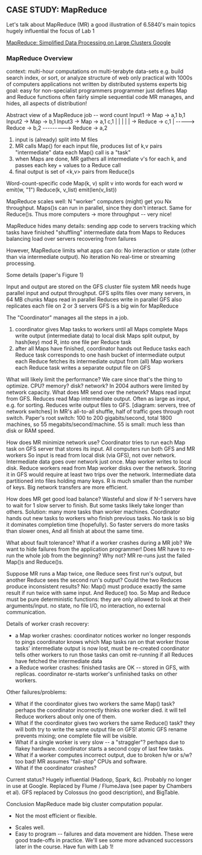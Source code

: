 ## CASE STUDY: MapReduce

Let's talk about MapReduce (MR)
  a good illustration of 6.5840's main topics
  hugely influential
  the focus of Lab 1

[MapReduce: Simplified Data Processing on Large Clusters Google](../Paper/01-mapreduce.pdf)

### MapReduce Overview

  context: multi-hour computations on multi-terabyte data-sets
    e.g. build search index, or sort, or analyze structure of web
    only practical with 1000s of computers
    applications not written by distributed systems experts
  big goal: easy for non-specialist programmers
    programmer just defines Map and Reduce functions
    often fairly simple sequential code
  MR manages, and hides, all aspects of distribution!

Abstract view of a MapReduce job -- word count
  Input1 -> Map -> a,1 b,1
  Input2 -> Map ->     b,1
  Input3 -> Map -> a,1     c,1
                    |   |   |
                    |   |   -> Reduce -> c,1
                    |   -----> Reduce -> b,2
                    ---------> Reduce -> a,2

1) input is (already) split into M files
2) MR calls Map() for each input file, produces list of k,v pairs
   "intermediate" data
   each Map() call is a "task"
3) when Maps are done,
   MR gathers all intermediate v's for each k,
   and passes each key + values to a Reduce call
4) final output is set of <k,v> pairs from Reduce()s

Word-count-specific code
  Map(k, v)
    split v into words
    for each word w
      emit(w, "1")
  Reduce(k, v_list)
    emit(len(v_list))

MapReduce scales well:
  N "worker" computers (might) get you Nx throughput.
    Maps()s can run in parallel, since they don't interact.
    Same for Reduce()s.
  Thus more computers -> more throughput -- very nice!

MapReduce hides many details:
  sending app code to servers
  tracking which tasks have finished
  "shuffling" intermediate data from Maps to Reduces
  balancing load over servers
  recovering from failures

However, MapReduce limits what apps can do:
  No interaction or state (other than via intermediate output).
  No iteration
  No real-time or streaming processing.

Some details (paper's Figure 1)

Input and output are stored on the GFS cluster file system
  MR needs huge parallel input and output throughput.
  GFS splits files over many servers, in 64 MB chunks
    Maps read in parallel
    Reduces write in parallel
  GFS also replicates each file on 2 or 3 servers
  GFS is a big win for MapReduce

The "Coordinator" manages all the steps in a job.

1. coordinator gives Map tasks to workers until all Maps complete
   Maps write output (intermediate data) to local disk
   Maps split output, by hash(key) mod R, into one file per Reduce task
2. after all Maps have finished, coordinator hands out Reduce tasks
   each Reduce task corresponds to one hash bucket of intermediate output
   each Reduce fetches its intermediate output from (all) Map workers
   each Reduce task writes a separate output file on GFS

What will likely limit the performance?
  We care since that's the thing to optimize.
  CPU? memory? disk? network?
  In 2004 authors were limited by network capacity.
    What does MR send over the network?
      Maps read input from GFS.
      Reduces read Map intermediate output.
        Often as large as input, e.g. for sorting.
      Reduces write output files to GFS.
    [diagram: servers, tree of network switches]
    In MR's all-to-all shuffle, half of traffic goes through root switch.
    Paper's root switch: 100 to 200 gigabits/second, total
      1800 machines, so 55 megabits/second/machine.
      55 is small:  much less than disk or RAM speed.

How does MR minimize network use?
  Coordinator tries to run each Map task on GFS server that stores its input.
    All computers run both GFS and MR workers
    So input is read from local disk (via GFS), not over network.
  Intermediate data goes over network just once.
    Map worker writes to local disk.
    Reduce workers read from Map worker disks over the network.
    Storing it in GFS would require at least two trips over the network.
  Intermediate data partitioned into files holding many keys.
    R is much smaller than the number of keys.
    Big network transfers are more efficient.

How does MR get good load balance?
  Wasteful and slow if N-1 servers have to wait for 1 slow server to finish.
  But some tasks likely take longer than others.
  Solution: many more tasks than worker machines.
    Coordinator hands out new tasks to workers who finish previous tasks.
    No task is so big it dominates completion time (hopefully).
    So faster servers do more tasks than slower ones,
    And all finish at about the same time.

What about fault tolerance?
  What if a worker crashes during a MR job?
  We want to hide failures from the application programmer!
  Does MR have to re-run the whole job from the beginning?
    Why not?
  MR re-runs just the failed Map()s and Reduce()s.

Suppose MR runs a Map twice, one Reduce sees first run's output,
    but another Reduce sees the second run's output?
  Could the two Reduces produce inconsistent results?
  No: Map() must produce exactly the same result if run twice with same input.
    And Reduce() too.
  So Map and Reduce must be pure deterministic functions:
    they are only allowed to look at their arguments/input.
    no state, no file I/O, no interaction, no external communication.

Details of worker crash recovery:

* a Map worker crashes:
  coordinator notices worker no longer responds to pings
  coordinator knows which Map tasks ran on that worker
  those tasks' intermediate output is now lost, must be re-created
  coordinator tells other workers to run those tasks
  can omit re-running if all Reduces have fetched the intermediate data
* a Reduce worker crashes:
  finished tasks are OK -- stored in GFS, with replicas.
  coordinator re-starts worker's unfinished tasks on other workers.

Other failures/problems:

* What if the coordinator gives two workers the same Map() task?
  perhaps the coordinator incorrectly thinks one worker died.
  it will tell Reduce workers about only one of them.
* What if the coordinator gives two workers the same Reduce() task?
  they will both try to write the same output file on GFS!
  atomic GFS rename prevents mixing; one complete file will be visible.
* What if a single worker is very slow -- a "straggler"?
  perhaps due to flakey hardware.
  coordinator starts a second copy of last few tasks.
* What if a worker computes incorrect output, due to broken h/w or s/w?
  too bad! MR assumes "fail-stop" CPUs and software.
* What if the coordinator crashes?

Current status?
  Hugely influential (Hadoop, Spark, &c).
  Probably no longer in use at Google.
    Replaced by Flume / FlumeJava (see paper by Chambers et al).
    GFS replaced by Colossus (no good description), and BigTable.

Conclusion
  MapReduce made big cluster computation popular.

- Not the most efficient or flexible.

+ Scales well.
+ Easy to program -- failures and data movement are hidden.
  These were good trade-offs in practice.
  We'll see some more advanced successors later in the course.
  Have fun with Lab 1!
